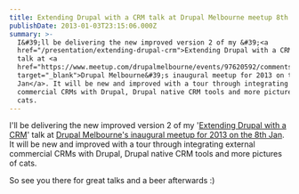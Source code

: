 ```yaml
---
title: Extending Drupal with a CRM talk at Drupal Melbourne meetup 8th Jan
publishDate: 2013-01-03T23:15:06.000Z
summary: >-
  I&#39;ll be delivering the new improved version 2 of my &#39;<a
  href="/presentation/extending-drupal-crm">Extending Drupal with a CRM</a>&#39;
  talk at <a
  href="https://www.meetup.com/drupalmelbourne/events/97620592/comments/143010552/"
  target="_blank">Drupal Melbourne&#39;s inaugural meetup for 2013 on the 8th
  Jan</a>. It will be new and improved with a tour through integrating external
  commercial CRMs with Drupal, Drupal native CRM tools and more pictures of
  cats.
---
```



I&#39;ll be delivering the new improved version 2 of my &#39;<a href="/presentation/extending-drupal-crm">Extending Drupal with a CRM</a>&#39; talk at <a href="https://www.meetup.com/drupalmelbourne/events/97620592/comments/143010552/" target="_blank">Drupal Melbourne&#39;s inaugural meetup for 2013 on the 8th Jan</a>. It will be new and improved with a tour through integrating external commercial CRMs with Drupal, Drupal native CRM tools and more pictures of cats.

So see you there for great talks and a beer afterwards :)
